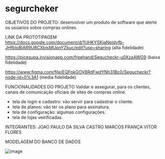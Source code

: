 # segurcheker
OBJETIVOS DO PROJETO: desenvolver um produto de software que alerte os usúarios sobre compras onlines.


LINK DA PROTOTIPAGEM
https://docs.google.com/document/d/1UHKYSKjaNpidyfb-JHfbloBlAR9U8CXbisMUpnYZkuc/edit?usp=sharing (alta fidelidade)

https://picesupa.invisionapp.com/freehand/Segucheckr-u0XzaAWG9 (baixa fidelidade)

https://www.figma.com/file/EQFnkGOV8RdFwdYNh31Bc0/Segucheckr?node-id=0%3A1 (media fidelidade)

FUNCIONALIDADES DO PROJETO
Validar e assegurar, para os clientes, canais de comunicação oficiais de sites de compras online.
- tela de login e cadastro: vão servir para cadastrar o cliente.
- tela de planos: vão ter os plano para assinatura.
- tela de configuração: algumas configurações.
- tela de lojas veirificadas.



INTEGRANTES:
JOAO PAULO DA SILVA CASTRO
MARCOS FRANÇA
VITOR FLORES


MODELAGEM DO BANCO DE DADOS





![image](https://user-images.githubusercontent.com/82852402/118063699-fc442c00-b36f-11eb-8c3b-6c055a91d3df.png)

